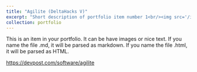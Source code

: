 ```yaml
---
title: "Agilite (DeltaHacks V)"
excerpt: "Short description of portfolio item number 1<br/><img src='/images/projects/agilite_pipeline.jpg' style='width:512px;'>"
collection: portfolio
---
```


This is an item in your portfolio. It can be have images or nice text. If you name the file .md, it will be parsed as markdown. If you name the file .html, it will be parsed as HTML. 

https://devpost.com/software/agilite
